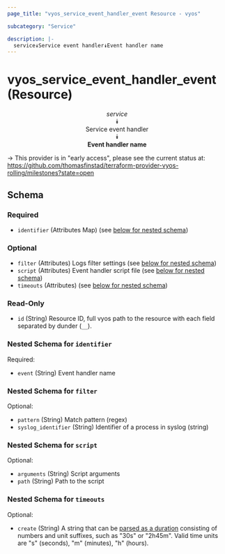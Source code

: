 ```yaml
---
page_title: "vyos_service_event_handler_event Resource - vyos"

subcategory: "Service"

description: |- 
  service⯯Service event handler⯯Event handler name
---
```


# vyos_service_event_handler_event (Resource)
<center>

*service*  
⯯  
Service event handler  
⯯  
**Event handler name**


</center>

-> This provider is in "early access", please see the current status at: https://github.com/thomasfinstad/terraform-provider-vyos-rolling/milestones?state=open

## Schema

### Required

- `identifier` (Attributes Map) (see [below for nested schema](#nestedatt--identifier))

### Optional

- `filter` (Attributes) Logs filter settings (see [below for nested schema](#nestedatt--filter))
- `script` (Attributes) Event handler script file (see [below for nested schema](#nestedatt--script))
- `timeouts` (Attributes) (see [below for nested schema](#nestedatt--timeouts))

### Read-Only

- `id` (String) Resource ID, full vyos path to the resource with each field separated by dunder (`__`).

<a id="nestedatt--identifier"></a>
### Nested Schema for `identifier`

Required:

- `event` (String) Event handler name


<a id="nestedatt--filter"></a>
### Nested Schema for `filter`

Optional:

- `pattern` (String) Match pattern (regex)
- `syslog_identifier` (String) Identifier of a process in syslog (string)


<a id="nestedatt--script"></a>
### Nested Schema for `script`

Optional:

- `arguments` (String) Script arguments
- `path` (String) Path to the script


<a id="nestedatt--timeouts"></a>
### Nested Schema for `timeouts`

Optional:

- `create` (String) A string that can be [parsed as a duration](https://pkg.go.dev/time#ParseDuration) consisting of numbers and unit suffixes, such as &#34;30s&#34; or &#34;2h45m&#34;. Valid time units are &#34;s&#34; (seconds), &#34;m&#34; (minutes), &#34;h&#34; (hours).  
